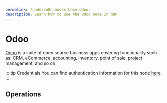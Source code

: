 ```yaml
---
permalink: /nodes/n8n-nodes-base.odoo
description: Learn how to use the Odoo node in n8n
---
```


# Odoo

[Odoo](https://www.odoo.com/) is a suite of open source business apps covering functionality such as: CRM, eCommerce, accounting, inventory, point of sale, project management, and so on.

::: tip Credentials
You can find authentication information for this node [here](../../../credentials/Odoo/README.md).
:::

## Operations

<Resource node="n8n-nodes-base.odoo" />